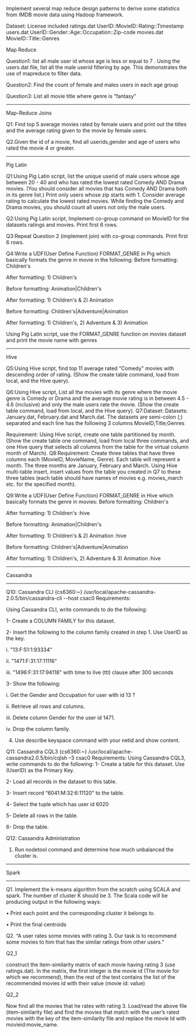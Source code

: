 Implement several map reduce design patterns to derive some statistics from IMDB movie data using Hadoop framework. 


Dataset: License included
ratings.dat UserID::MovieID::Rating::Timestamp
users.dat UserID::Gender::Age::Occupation::Zip-code
movies.dat MovieID::Title::Genres


Map Reduce

Question1:
list all male user id whose age is less or equal to 7 .
Using the users.dat file, list all the male userid filtering by age. This demonstrates the
use of mapreduce to filter data.

Question2:
Find the count of female and males users in each age group

Question3:
List all movie title where genre is “fantasy”

********************************************************************************************

Map-Reduce Joins

Q1: Find top 5 average movies rated by female users and print out the titles and
the average rating given to the movie by female users.

Q2.Given the id of a movie, find all userids,gender and age of users who rated the
movie 4 or greater.

*********************************************************************************************

Pig Latin

Q1:Using Pig Latin script, list the unique userid of male users whose age between 20 - 40 and who has rated the lowest rated Comedy AND Drama movies. (You should consider all movies that has Comedy AND Drama both in its genre list.)
Print only users whose zip starts with 1. Consider average rating to calculate the lowest rated movies. While finding the Comedy and Drama movies, you should count all users not only the male users.

Q2:Using Pig Latin script, Implement co-group command on MovieID for the datasets ratings and movies. Print first 6 rows.

Q3:Repeat Question 2 (implement join) with co-group commands. Print first 6 rows.

Q4:Write a UDF(User Define Function) FORMAT_GENRE in Pig which basically formats the genre in movie in the following:
Before formatting: Children's

After formatting: 1) Children's <NetId>

Before formatting: Animation|Children's

After formatting: 1) Children's & 2) Animation <NetId>

Before formatting: Children's|Adventure|Animation

After formatting: 1) Children's, 2) Adventure & 3) Animation <NetId>

Using Pig Latin script, use the FORMAT_GENRE function on movies dataset and print the movie name with genres


*********************************************************************************************

Hive

Q5:Using Hive script, find top 11 average rated “Comedy" movies with descending order of rating. (Show the create table command, load from local, and the Hive query).


Q6:Using Hive script, List all the movies with its genre where the movie genre is Comedy or Drama and the average movie rating is in between 4.5 - 4.6 (inclusive) and only the male users rate the movie. (Show the create table command, load from local, and the Hive query).
Q7:Dataset:
Datasets:  January.dat, February.dat and March.dat. The datasets are semi-colon (;) separated and each line has the following 3 columns MovieID;Title;Genres

Requirement:
Using Hive script, create one table partitioned by month. (Show the create table one command, load from local three commands, and one Hive query that selects all columns from the table for the virtual column month of March).
Q8:Requirement:
Create three tables that have three columns each (MovieID, MovieName, Genre). Each table will
represent a month. The three months are January, February and March.
Using Hive multi-table insert, insert values from the table you created in Q7 to these three tables (each table should have names of movies e.g. movies_march etc. for the specified month).

Q9:Write a UDF(User Define Function) FORMAT_GENRE in Hive which basically formats the genre in movies:
Before formatting: Children's

After formatting: 1) Children's <NetId> :hive

Before formatting: Animation|Children's

After formatting: 1) Children's & 2) Animation <NetId> :hive

Before formatting: Children's|Adventure|Animation

After formatting: 1) Children's, 2) Adventure & 3) Animation <NetId> :hive


*********************************************************************************************

Cassandra

*********************************************************************************************
Q10: Cassandra CLI
{cs6360:~} /usr/local/apache-cassandra-2.0.5/bin/cassandra-cli --host csac0
Requirements:

Using Cassandra CLI, write commands to do the following:

1- Create a COLUMN FAMILY for this dataset.

2- Insert the following to the column family created in step 1. Use UserID as the key.

i. "13:F:51:1:93334"

ii. "1471:F:31:17:11116"

iii. "1496:F:31:17:94118" with time to live (ttl) clause after 300 seconds

3- Show the following:

i. Get the Gender and Occupation for user with id 13 ?

ii. Retrieve all rows and columns.

iii. Delete column Gender for the user id 1471.

iv. Drop the column family.


4. Use describe keyspace command with your netid and show content.


Q11: Cassandra CQL3
{cs6360:~} /usr/local/apache-cassandra2.0.5/bin/cqlsh –3 csac0
Requirements:
Using Cassandra CQL3, write commands to do the following:
1- Create a table for this dataset. Use (UserID) as the Primary Key.

2- Load all records in the dataset to this table.

3- Insert record “6041:M:32:6:11120" to the table.

4- Select the tuple which has user id 6020

5- Delete all rows in the table.

6- Drop the table.


Q12: Cassandra Administration
1) Run nodetool command and determine how much unbalanced the cluster is.
*********************************************************************************************

Spark

*********************************************************************************************
Q1.
Implement the k-means algorithm from the scratch using SCALA and spark. 
The number of cluster K should be 3. 
The Scala code will be producing output in the following ways:

•	Print each point and the corresponding cluster it belongs to.

•	Print the final centroids

Q2. “A user rates some movies with rating 3. Our task is to recommend some movies to him that has the similar ratings from other users.” 

Q2_1 

construct the item-similarity matrix of each movie having rating 3 (use ratings.dat). In the matrix, the first integer is the movie id (The movie for which we recommend), then the rest of the text contains the list of the recommended movies id with their value (movie id: value)

Q2_2

Now find all the movies that he rates with rating 3.	Load/read the above file (item-similarity file) and find the movies that match with the user’s rated movies with the key of the item-similarity file and replace the movie Id with movieid:movie_name.
